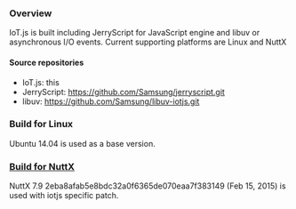 ### Overview
IoT.js is built including JerryScript for JavaScript engine and libuv or asynchronous I/O events.
Current supporting platforms are Linux and NuttX

#### Source repositories
* IoT.js: this
* JerryScript: https://github.com/Samsung/jerryscript.git
* libuv: https://github.com/Samsung/libuv-iotjs.git

### Build for Linux
Ubuntu 14.04 is used as a base version.

### [Build for NuttX](https://github.com/Samsung/iotjs/wiki/Build-for-NuttX)
NuttX 7.9 2eba8afab5e8bdc32a0f6365de070eaa7f383149 (Feb 15, 2015) is used with iotjs specific patch.